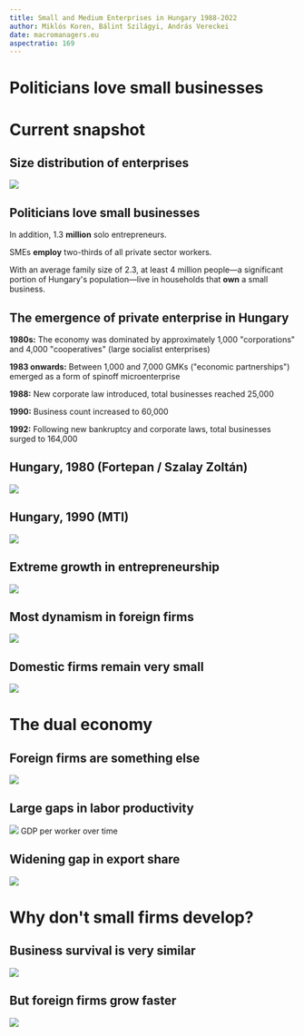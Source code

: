 ```yaml
---
title: Small and Medium Enterprises in Hungary 1988-2022
author: Miklós Koren, Bálint Szilágyi, András Vereckei
date: macromanagers.eu
aspectratio: 169
---
```


# Politicians love small businesses

# Current snapshot
## Size distribution of enterprises
![](fig/fig0.png)

## Politicians love small businesses
In addition, 1.3 **million** solo entrepreneurs.

SMEs **employ** two-thirds of all private sector workers. 

With an average family size of 2.3, at least 4 million people—a significant portion of Hungary's population—live in households that **own** a small business.

## The emergence of private enterprise in Hungary

**1980s:** The economy was dominated by approximately 1,000 "corporations" and 4,000 "cooperatives" (large socialist enterprises)

**1983 onwards:** Between 1,000 and 7,000 GMKs ("economic partnerships") emerged as a form of spinoff microenterprise

**1988:** New corporate law introduced, total businesses reached 25,000

**1990:** Business count increased to 60,000

**1992:** Following new bankruptcy and corporate laws, total businesses surged to 164,000


## Hungary, 1980 (Fortepan / Szalay Zoltán)
![](../2023-12-14-emc/fig/fortepan_198036.jpg)

## Hungary, 1990 (MTI)
![](../2023-12-14-emc/fig/tozsde.jpg)

## Extreme growth in entrepreneurship
![](fig/fig1a.png)

## Most dynamism in foreign firms
![](fig/fig1b.png)

## Domestic firms remain very small
![](fig/fig2.png)

# The dual economy
## Foreign firms are something else
![](fig/fig3a.png)

## Large gaps in labor productivity
![](fig/fig3b.png)
GDP per worker over time

## Widening gap in export share
![](fig/fig3c.png)

# Why don't small firms develop?
## Business survival is very similar
![](fig/fig4a.png)

## But foreign firms grow faster
![](fig/fig4b.png)
